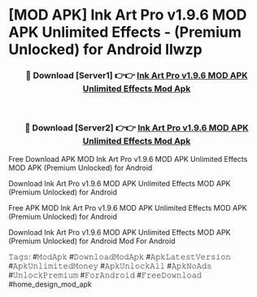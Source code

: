 # [MOD APK] Ink Art Pro v1.9.6 MOD APK Unlimited Effects - (Premium Unlocked) for Android llwzp



<div align="center">
<h3>🔴 Download [Server1] 👉👉 <a href="https://momento.my/?title=Ink_Art_Pro_v1.9.6_MOD_APK_Unlimited_Effects">Ink Art Pro v1.9.6 MOD APK Unlimited Effects Mod Apk</a></h3><br>

<h3>🔴 Download [Server2] 👉👉 <a href="https://momento.my/?title=Ink_Art_Pro_v1.9.6_MOD_APK_Unlimited_Effects">Ink Art Pro v1.9.6 MOD APK Unlimited Effects Mod Apk</a></h3>
</div>



Free Download APK MOD Ink Art Pro v1.9.6 MOD APK Unlimited Effects MOD APK (Premium Unlocked) for Android

Download Ink Art Pro v1.9.6 MOD APK Unlimited Effects MOD APK (Premium Unlocked) for Android

Free APK MOD Ink Art Pro v1.9.6 MOD APK Unlimited Effects MOD APK (Premium Unlocked) for Android

Download Ink Art Pro v1.9.6 MOD APK Unlimited Effects MOD APK (Premium Unlocked) for Android Mod For Android

𝚃𝚊𝚐𝚜: #𝙼𝚘𝚍𝙰𝚙𝚔 #𝙳𝚘𝚠𝚗𝚕𝚘𝚊𝚍𝙼𝚘𝚍𝙰𝚙𝚔 #𝙰𝚙𝚔𝙻𝚊𝚝𝚎𝚜𝚝𝚅𝚎𝚛𝚜𝚒𝚘𝚗 #𝙰𝚙𝚔𝚄𝚗𝚕𝚒𝚖𝚒𝚝𝚎𝚍𝙼𝚘𝚗𝚎𝚢 #𝙰𝚙𝚔𝚄𝚗𝚕𝚘𝚌𝚔𝙰𝚕𝚕 #𝙰𝚙𝚔𝙽𝚘𝙰𝚍𝚜 #𝚄𝚗𝚕𝚘𝚌𝚔𝙿𝚛𝚎𝚖𝚒𝚞𝚖 #𝙵𝚘𝚛𝙰𝚗𝚍𝚛𝚘𝚒𝚍 #𝙵𝚛𝚎𝚎𝙳𝚘𝚠𝚗𝚕𝚘𝚊𝚍 #home_design_mod_apk
